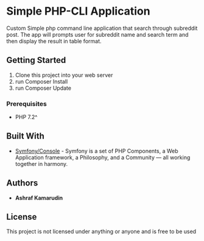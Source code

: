 # Simple PHP-CLI Application

Custom Simple php command line application that search through subreddit post. The app will prompts user for subreddit name and search term and then display the result in table format.

## Getting Started

1) Clone this project into your web server
2) run Composer Install
3) run Composer Update

### Prerequisites

* PHP 7.2^

## Built With

* [Symfony/Console](https://symfony.com/doc/current/components/console.html) -  Symfony is a set of PHP Components, a Web Application framework, a Philosophy, and a Community — all working together in harmony.

## Authors

* **Ashraf Kamarudin**

## License

This project is not licensed under anything or anyone and is free to be used

